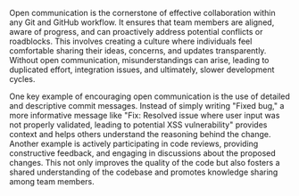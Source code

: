 Open communication is the cornerstone of effective collaboration within any Git and GitHub workflow. It ensures that team members are aligned, aware of progress, and can proactively address potential conflicts or roadblocks. This involves creating a culture where individuals feel comfortable sharing their ideas, concerns, and updates transparently. Without open communication, misunderstandings can arise, leading to duplicated effort, integration issues, and ultimately, slower development cycles.

One key example of encouraging open communication is the use of detailed and descriptive commit messages. Instead of simply writing "Fixed bug," a more informative message like "Fix: Resolved issue where user input was not properly validated, leading to potential XSS vulnerability" provides context and helps others understand the reasoning behind the change. Another example is actively participating in code reviews, providing constructive feedback, and engaging in discussions about the proposed changes. This not only improves the quality of the code but also fosters a shared understanding of the codebase and promotes knowledge sharing among team members.